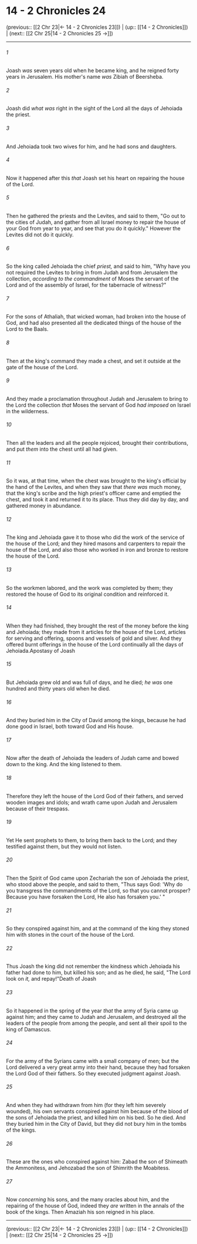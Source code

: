 # 14 - 2 Chronicles 24

(previous:: [[2 Chr 23|← 14 - 2 Chronicles 23]]) | (up:: [[14 - 2 Chronicles]]) | (next:: [[2 Chr 25|14 - 2 Chronicles 25 →]])

***


###### 1 
Joash _was_ seven years old when he became king, and he reigned forty years in Jerusalem. His mother's name _was_ Zibiah of Beersheba. 

###### 2 
Joash did _what was_ right in the sight of the Lord all the days of Jehoiada the priest. 

###### 3 
And Jehoiada took two wives for him, and he had sons and daughters. 

###### 4 
Now it happened after this _that_ Joash set his heart on repairing the house of the Lord. 

###### 5 
Then he gathered the priests and the Levites, and said to them, "Go out to the cities of Judah, and gather from all Israel money to repair the house of your God from year to year, and see that you do it quickly." However the Levites did not do it quickly. 

###### 6 
So the king called Jehoiada the chief _priest,_ and said to him, "Why have you not required the Levites to bring in from Judah and from Jerusalem the collection, _according to the commandment_ of Moses the servant of the Lord and of the assembly of Israel, for the tabernacle of witness?" 

###### 7 
For the sons of Athaliah, that wicked woman, had broken into the house of God, and had also presented all the dedicated things of the house of the Lord to the Baals. 

###### 8 
Then at the king's command they made a chest, and set it outside at the gate of the house of the Lord. 

###### 9 
And they made a proclamation throughout Judah and Jerusalem to bring to the Lord the collection _that_ Moses the servant of God _had imposed_ on Israel in the wilderness. 

###### 10 
Then all the leaders and all the people rejoiced, brought their contributions, and put _them_ into the chest until all had given. 

###### 11 
So it was, at that time, when the chest was brought to the king's official by the hand of the Levites, and when they saw that _there was_ much money, that the king's scribe and the high priest's officer came and emptied the chest, and took it and returned it to its place. Thus they did day by day, and gathered money in abundance. 

###### 12 
The king and Jehoiada gave it to those who did the work of the service of the house of the Lord; and they hired masons and carpenters to repair the house of the Lord, and also those who worked in iron and bronze to restore the house of the Lord. 

###### 13 
So the workmen labored, and the work was completed by them; they restored the house of God to its original condition and reinforced it. 

###### 14 
When they had finished, they brought the rest of the money before the king and Jehoiada; they made from it articles for the house of the Lord, articles for serving and offering, spoons and vessels of gold and silver. And they offered burnt offerings in the house of the Lord continually all the days of Jehoiada.Apostasy of Joash 

###### 15 
But Jehoiada grew old and was full of days, and he died; _he was_ one hundred and thirty years old when he died. 

###### 16 
And they buried him in the City of David among the kings, because he had done good in Israel, both toward God and His house. 

###### 17 
Now after the death of Jehoiada the leaders of Judah came and bowed down to the king. And the king listened to them. 

###### 18 
Therefore they left the house of the Lord God of their fathers, and served wooden images and idols; and wrath came upon Judah and Jerusalem because of their trespass. 

###### 19 
Yet He sent prophets to them, to bring them back to the Lord; and they testified against them, but they would not listen. 

###### 20 
Then the Spirit of God came upon Zechariah the son of Jehoiada the priest, who stood above the people, and said to them, "Thus says God: 'Why do you transgress the commandments of the Lord, so that you cannot prosper? Because you have forsaken the Lord, He also has forsaken you.' " 

###### 21 
So they conspired against him, and at the command of the king they stoned him with stones in the court of the house of the Lord. 

###### 22 
Thus Joash the king did not remember the kindness which Jehoiada his father had done to him, but killed his son; and as he died, he said, "The Lord look on _it,_ and repay!"Death of Joash 

###### 23 
So it happened in the spring of the year _that_ the army of Syria came up against him; and they came to Judah and Jerusalem, and destroyed all the leaders of the people from among the people, and sent all their spoil to the king of Damascus. 

###### 24 
For the army of the Syrians came with a small company of men; but the Lord delivered a very great army into their hand, because they had forsaken the Lord God of their fathers. So they executed judgment against Joash. 

###### 25 
And when they had withdrawn from him (for they left him severely wounded), his own servants conspired against him because of the blood of the sons of Jehoiada the priest, and killed him on his bed. So he died. And they buried him in the City of David, but they did not bury him in the tombs of the kings. 

###### 26 
These are the ones who conspired against him: Zabad the son of Shimeath the Ammonitess, and Jehozabad the son of Shimrith the Moabitess. 

###### 27 
Now _concerning_ his sons, and the many oracles about him, and the repairing of the house of God, indeed they _are_ written in the annals of the book of the kings. Then Amaziah his son reigned in his place.

***

(previous:: [[2 Chr 23|← 14 - 2 Chronicles 23]]) | (up:: [[14 - 2 Chronicles]]) | (next:: [[2 Chr 25|14 - 2 Chronicles 25 →]])
